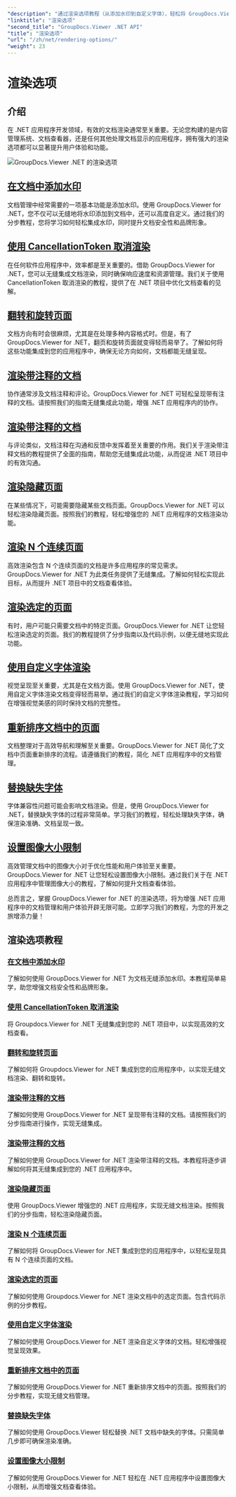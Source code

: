 ```yaml
---
"description": "通过渲染选项教程（从添加水印到自定义字体），轻松将 GroupDocs.Viewer for .NET 集成到您的应用程序中。"
"linktitle": "渲染选项"
"second_title": "GroupDocs.Viewer .NET API"
"title": "渲染选项"
"url": "/zh/net/rendering-options/"
"weight": 23
---
```


# 渲染选项


## 介绍

在 .NET 应用程序开发领域，有效的文档渲染通常至关重要。无论您构建的是内容管理系统、文档查看器，还是任何其他处理文档显示的应用程序，拥有强大的渲染选项都可以显著提升用户体验和功能。

![GroupDocs.Viewer .NET 的渲染选项](/viewer/rendering-options/image.png)

## [在文档中添加水印](./add-watermark/)

文档管理中经常需要的一项基本功能是添加水印。使用 GroupDocs.Viewer for .NET，您不仅可以无缝地将水印添加到文档中，还可以高度自定义。通过我们的分步教程，您将学习如何轻松集成水印，同时提升文档安全性和品牌形象。

## [使用 CancellationToken 取消渲染](./cancel-render-cancellation-token/)

在任何软件应用程序中，效率都是至关重要的。借助 GroupDocs.Viewer for .NET，您可以无缝集成文档渲染，同时确保响应速度和资源管理。我们关于使用 CancellationToken 取消渲染的教程，提供了在 .NET 项目中优化文档查看的见解。

## [翻转和旋转页面](./flip-rotate-pages/)

文档方向有时会很麻烦，尤其是在处理多种内容格式时。但是，有了 GroupDocs.Viewer for .NET，翻页和旋转页面就变得轻而易举了。了解如何将这些功能集成到您的应用程序中，确保无论方向如何，文档都能无缝呈现。

## [渲染带注释的文档](./render-document-comments/)

协作通常涉及文档注释和评论。GroupDocs.Viewer for .NET 可轻松呈现带有注释的文档。请按照我们的指南无缝集成此功能，增强 .NET 应用程序内的协作。

## [渲染带注释的文档](./render-document-notes/)

与评论类似，文档注释在沟通和反馈中发挥着至关重要的作用。我们关于渲染带注释文档的教程提供了全面的指南，帮助您无缝集成此功能，从而促进 .NET 项目中的有效沟通。

## [渲染隐藏页面](./render-hidden-pages/)

在某些情况下，可能需要隐藏某些文档页面。GroupDocs.Viewer for .NET 可以轻松渲染隐藏页面。按照我们的教程，轻松增强您的 .NET 应用程序的文档渲染功能。

## [渲染 N 个连续页面](./render-n-consecutive-pages/)

高效渲染包含 N 个连续页面的文档是许多应用程序的常见需求。GroupDocs.Viewer for .NET 为此类任务提供了无缝集成。了解如何轻松实现此目标，从而提升 .NET 项目中的文档查看体验。

## [渲染选定的页面](./render-selected-pages/)

有时，用户可能只需要文档中的特定页面。GroupDocs.Viewer for .NET 让您轻松渲染选定的页面。我们的教程提供了分步指南以及代码示例，以便无缝地实现此功能。

## [使用自定义字体渲染](./render-custom-fonts/)

视觉呈现至关重要，尤其是在文档方面。使用 GroupDocs.Viewer for .NET，使用自定义字体渲染文档变得轻而易举。通过我们的自定义字体渲染教程，学习如何在增强视觉美感的同时保持文档的完整性。

## [重新排序文档中的页面](./reorder-pages/)

文档整理对于高效导航和理解至关重要。GroupDocs.Viewer for .NET 简化了文档中页面重新排序的流程。请遵循我们的教程，简化 .NET 应用程序中的文档管理。

## [替换缺失字体](./replace-missing-font/)

字体兼容性问题可能会影响文档渲染。但是，使用 GroupDocs.Viewer for .NET，替换缺失字体的过程非常简单。学习我们的教程，轻松处理缺失字体，确保渲染准确、文档呈现一致。

## [设置图像大小限制](./set-image-size-limits/)

高效管理文档中的图像大小对于优化性能和用户体验至关重要。GroupDocs.Viewer for .NET 让您轻松设置图像大小限制。通过我们关于在 .NET 应用程序中管理图像大小的教程，了解如何提升文档查看体验。

总而言之，掌握 GroupDocs.Viewer for .NET 的渲染选项，将为增强 .NET 应用程序中的文档管理和用户体验开辟无限可能。立即学习我们的教程，为您的开发之旅增添力量！
## 渲染选项教程
### [在文档中添加水印](./add-watermark/)
了解如何使用 GroupDocs.Viewer for .NET 为文档无缝添加水印。本教程简单易学，助您增强文档安全性和品牌形象。
### [使用 CancellationToken 取消渲染](./cancel-render-cancellation-token/)
将 Groupdocs.Viewer for .NET 无缝集成到您的 .NET 项目中，以实现高效的文档查看。
### [翻转和旋转页面](./flip-rotate-pages/)
了解如何将 Groupdocs.Viewer for .NET 集成到您的应用程序中，以实现无缝文档渲染、翻转和旋转。
### [渲染带注释的文档](./render-document-comments/)
了解如何使用 GroupDocs.Viewer for .NET 呈现带有注释的文档。请按照我们的分步指南进行操作，实现无缝集成。
### [渲染带注释的文档](./render-document-notes/)
了解如何使用 GroupDocs.Viewer for .NET 渲染带注释的文档。本教程将逐步讲解如何将其无缝集成到您的 .NET 应用程序中。
### [渲染隐藏页面](./render-hidden-pages/)
使用 GroupDocs.Viewer 增强您的 .NET 应用程序，实现无缝文档渲染。按照我们的分步指南，轻松渲染隐藏页面。
### [渲染 N 个连续页面](./render-n-consecutive-pages/)
了解如何将 GroupDocs.Viewer for .NET 集成到您的应用程序中，以轻松呈现具有 N 个连续页面的文档。
### [渲染选定的页面](./render-selected-pages/)
了解如何使用 Groupdocs.Viewer for .NET 渲染文档中的选定页面。包含代码示例的分步教程。
### [使用自定义字体渲染](./render-custom-fonts/)
了解如何使用 GroupDocs.Viewer for .NET 渲染自定义字体的文档。轻松增强视觉呈现效果。
### [重新排序文档中的页面](./reorder-pages/)
了解如何使用 GroupDocs.Viewer for .NET 重新排序文档中的页面。按照我们的分步教程，实现无缝文档管理。
### [替换缺失字体](./replace-missing-font/)
了解如何使用 GroupDocs.Viewer 轻松替换 .NET 文档中缺失的字体。只需简单几步即可确保渲染准确。
### [设置图像大小限制](./set-image-size-limits/)
了解如何使用 GroupDocs.Viewer for .NET 轻松在 .NET 应用程序中设置图像大小限制，从而增强文档查看体验。